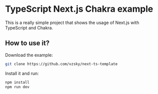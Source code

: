 # TypeScript Next.js Chakra example

This is a really simple project that shows the usage of Next.js with TypeScript and Chakra.

## How to use it?

Download the example:

```bash
git clone https://github.com/vzsky/next-ts-template
```

Install it and run:

```bash
npm install
npm run dev
```
